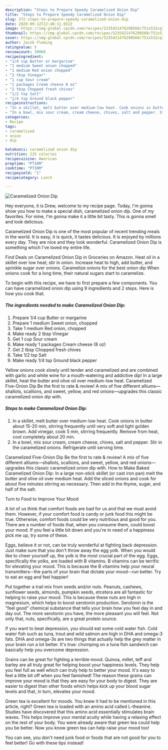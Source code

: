 ```yaml
---
description: "Steps to Prepare Speedy Caramelized Onion Dip"
title: "Steps to Prepare Speedy Caramelized Onion Dip"
slug: 572-steps-to-prepare-speedy-caramelized-onion-dip
date: 2020-09-12T22:40:11.652Z
image: https://img-global.cpcdn.com/recipes/5235421476290560/751x532cq70/caramelized-onion-dip-recipe-main-photo.jpg
thumbnail: https://img-global.cpcdn.com/recipes/5235421476290560/751x532cq70/caramelized-onion-dip-recipe-main-photo.jpg
cover: https://img-global.cpcdn.com/recipes/5235421476290560/751x532cq70/caramelized-onion-dip-recipe-main-photo.jpg
author: Jacob Fleming
ratingvalue: 5
reviewcount: 39068
recipeingredient:
- "1/4 cup Butter or margarine"
- "1 medium Sweet onion chopped"
- "1 medium Red onion chopped"
- "2 tbsp Vinegar"
- "1 cup Sour cream"
- "1 packages Cream cheese 8 oz"
- "2 tbsp Chopped fresh chives"
- "1/2 tsp Salt"
- "1/4 tsp Ground black pepper"
recipeinstructions:
- "In a skillet, melt butter over medium-low heat. Cook onions in butter about 15-20 min, stirring frequently until very soft and light golden brown. Add vinegar, cook 5 min, stirring frequently. Remove from heat, cool completely about 20 min."
- "In a bowl, mix sour cream, cream cheese, chives, salt and pepper. Stir in the caramelized onions. Refrigerate until serving time."
categories:
- Recipe
tags:
- caramelized
- onion
- dip

katakunci: caramelized onion dip 
nutrition: 225 calories
recipecuisine: American
preptime: "PT10M"
cooktime: "PT30M"
recipeyield: "1"
recipecategory: Lunch

---
```



![Caramelized Onion Dip](https://img-global.cpcdn.com/recipes/5235421476290560/751x532cq70/caramelized-onion-dip-recipe-main-photo.jpg)

Hey everyone, it is Drew, welcome to my recipe page. Today, I'm gonna show you how to make a special dish, caramelized onion dip. One of my favorites. For mine, I'm gonna make it a little bit tasty. This is gonna smell and look delicious.

Caramelized Onion Dip is one of the most popular of recent trending meals in the world. It is easy, it is quick, it tastes delicious. It is enjoyed by millions every day. They are nice and they look wonderful. Caramelized Onion Dip is something which I've loved my entire life.

Find Deals on Caramelized Onion Dip in Groceries on Amazon. Heat oil in a skillet over low heat; stir in onion. Increase heat to high, add butter, and sprinkle sugar over onions. Caramelize onions for the best onion dip When onions cook for a long time, their natural sugars start to caramelize.


To begin with this recipe, we have to first prepare a few components. You can have caramelized onion dip using 9 ingredients and 2 steps. Here is how you cook that.

<!--inarticleads1-->

##### The ingredients needed to make Caramelized Onion Dip:

1. Prepare 1/4 cup Butter or margarine
1. Prepare 1 medium Sweet onion, chopped
1. Take 1 medium Red onion, chopped
1. Make ready 2 tbsp Vinegar
1. Get 1 cup Sour cream
1. Make ready 1 packages Cream cheese (8 oz)
1. Get 2 tbsp Chopped fresh chives
1. Take 1/2 tsp Salt
1. Make ready 1/4 tsp Ground black pepper


Yellow onions cook slowly until tender and caramelized and are combined with garlic and white wine for a mouth-watering and addictive dip! In a large skillet, heat the butter and olive oil over medium-low heat. Caramelized Five-Onion Dip Be the first to rate &amp; review! A mix of five different alliums—shallots, scallions, and sweet, yellow, and red onions—upgrades this classic caramelized onion dip with. 

<!--inarticleads2-->

##### Steps to make Caramelized Onion Dip:

1. In a skillet, melt butter over medium-low heat. Cook onions in butter about 15-20 min, stirring frequently until very soft and light golden brown. Add vinegar, cook 5 min, stirring frequently. Remove from heat, cool completely about 20 min.
1. In a bowl, mix sour cream, cream cheese, chives, salt and pepper. Stir in the caramelized onions. Refrigerate until serving time.


Caramelized Five-Onion Dip Be the first to rate &amp; review! A mix of five different alliums—shallots, scallions, and sweet, yellow, and red onions—upgrades this classic caramelized onion dip with. How to Make Baked Caramelized Onion Dip: In a large non-stick skillet (or cast iron pan) melt the butter and olive oil over medium heat. Add the sliced onions and cook for about five minutes stirring as necessary. Then add in the thyme, sugar, and half of the salt. 

Turn to Food to Improve Your Mood


A lot of us think that comfort foods are bad for us and that we must avoid them. However, if your comfort food is candy or junk food this might be true. Otherwise, comfort foods could be very nutritious and good for you. There are a number of foods that, when you consume them, could boost your mood. If you feel a little bit down and you're in need of a happiness pick me up, try some of these.

Eggs, believe it or not, can be truly wonderful at fighting back depression. Just make sure that you don't throw away the egg yolk. When you would like to cheer yourself up, the yolk is the most crucial part of the egg. Eggs, specifically the yolks, are loaded with B vitamins. B vitamins can be terrific for elevating your mood. This is because the B vitamins help your neural transmitters--the parts of your brain that dictate your mood--run better. Try to eat an egg and feel happier!

Put together a trail mix from seeds and/or nuts. Peanuts, cashews, sunflower seeds, almonds, pumpkin seeds, etcetera are all fantastic for helping to raise your mood. This is because these nuts are high in magnesium, which helps to boost serotonin production. Serotonin is the "feel good" chemical substance that tells your brain how you feel day in and day out. The more serotonin you have, the more pleasant you will feel. Not only that, nuts, specifically, are a great protein source.

If you want to beat depression, you should eat some cold water fish. Cold water fish such as tuna, trout and wild salmon are high in DHA and omega-3 fats. DHA and omega-3s are two things that actually help the grey matter in your brain run a lot better. It's true: chomping on a tuna fish sandwich can basically help you overcome depression. 

Grains can be great for fighting a terrible mood. Quinoa, millet, teff and barley are all truly great for helping boost your happiness levels. They help you feel full as well which can truly help to better your mood. It's easy to feel a little bit off when you feel famished! The reason these grains can improve your mood is that they are easy for your body to digest. They are easier to digest than other foods which helps kick up your blood sugar levels and that, in turn, elevates your mood.

Green tea is excellent for moods. You knew it had to be mentioned in this article, right? Green tea is loaded with an amino acid called L-theanine. Studies have discovered that this amino acid essentially stimulates brain waves. This helps improve your mental acuity while having a relaxing effect on the rest of your body. You were already aware that green tea could help you be better. Now you know green tea can help raise your mood too!

You can see, you don't need junk food or foods that are not good for you to feel better! Go  with  these tips  instead!

